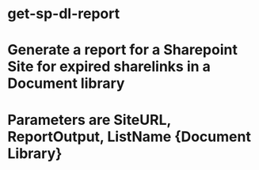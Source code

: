 # get-sp-dl-report
# Generate a report for a Sharepoint Site for expired sharelinks in a Document library
# Parameters are SiteURL, ReportOutput, ListName {Document Library}
